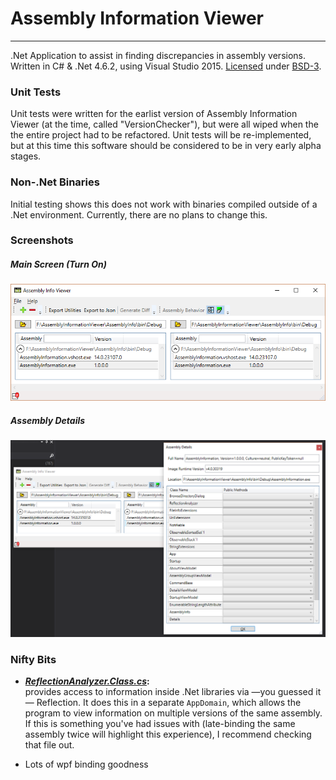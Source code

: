 ﻿# Assembly Information Viewer

---

.Net Application to assist in finding discrepancies in assembly versions. 
Written in C# & .Net 4.6.2, using Visual Studio 2015. 
[Licensed](https://github.com/akoimeexx/AssemblyInformationViewer/blob/master/AssemblyInfo/LICENSE.BSD3) under 
[BSD-3](https://opensource.org/licenses/BSD-3-Clause).

### Unit Tests
Unit tests were written for the earlist version of Assembly Information Viewer 
(at the time, called "VersionChecker"), but were all wiped when the the entire 
project had to be refactored. Unit tests will be re-implemented, but at this 
time this software should be considered to be in very early alpha stages.

### Non-.Net Binaries
Initial testing shows this does not work with binaries compiled outside of a 
.Net environment. Currently, there are no plans to change this.

### Screenshots

##### Main Screen (Turn On)
![Startup.Window.Xaml](https://raw.githubusercontent.com/akoimeexx/AssemblyInformationViewer/master/Screenshots/MainScreenTurnOn.png)

##### Assembly Details
![Details.Window.Xaml](https://raw.githubusercontent.com/akoimeexx/AssemblyInformationViewer/master/Screenshots/DetailsView.png)

### Nifty Bits

* **_[ReflectionAnalyzer.Class.cs](https://github.com/akoimeexx/AssemblyInformationViewer/blob/master/AssemblyInfo/ReflectionAnalyzer.Class.cs)_:**  
  provides access to information inside .Net 
libraries via &mdash;you guessed it&mdash; Reflection. It does this in a 
separate `AppDomain`, which allows the program to view information on multiple 
versions of the same assembly. If this is something you've had issues with 
(late-binding the same assembly twice will highlight this experience), I 
recommend checking that file out.  
  
* Lots of wpf binding goodness  

